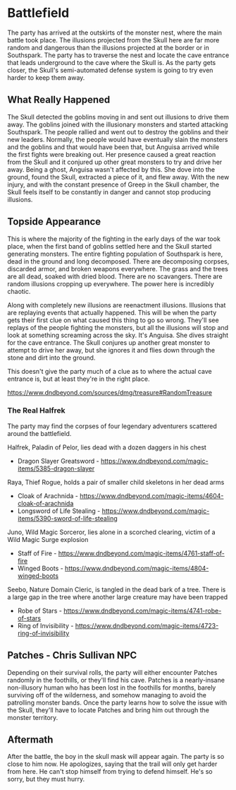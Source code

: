# Battlefield
The party has arrived at the outskirts of the monster nest, where the main battle took place. The illusions projected from the Skull here are far more random and dangerous than the illusions projected at the border or in Southspark. The party has to traverse the nest and locate the cave entrance that leads underground to the cave where the Skull is. As the party gets closer, the Skull's semi-automated defense system is going to try even harder to keep them away.

## What Really Happened
The Skull detected the goblins moving in and sent out illusions to drive them away. The goblins joined with the illusionary monsters and started attacking Southspark. The people rallied and went out to destroy the goblins and their new leaders. Normally, the people would have eventually slain the monsters and the goblins and that would have been that, but Anguisa arrived while the first fights were breaking out. Her presence caused a great reaction from the Skull and it conjured up other great monsters to try and drive her away. Being a ghost, Anguisa wasn't affected by this. She dove into the ground, found the Skull, extracted a piece of it, and flew away. With the new injury, and with the constant presence of Greep in the Skull chamber, the Skull feels itself to be constantly in danger and cannot stop producing illusions.

## Topside Appearance
This is where the majority of the fighting in the early days of the war took place, when the first band of goblins settled here and the Skull started generating monsters. The entire fighting population of Southspark is here, dead in the ground and long decomposed. There are decomposing corpses, discarded armor, and broken weapons everywhere. The grass and the trees are all dead, soaked with dried blood. There are no scavangers. There are random illusions cropping up everywhere. The power here is incredibly chaotic.

Along with completely new illusions are reenactment illusions. Illusions that are replaying events that actually happened. This will be when the party gets their first clue on what caused this thing to go so wrong. They'll see replays of the people fighting the monsters, but all the illusions will stop and look at something screaming across the sky. It's Anguisa. She dives straight for the cave entrance. The Skull conjures up another great monster to attempt to drive her away, but she ignores it and flies down through the stone and dirt into the ground.

This doesn't give the party much of a clue as to where the actual cave entrance is, but at least they're in the right place.

https://www.dndbeyond.com/sources/dmg/treasure#RandomTreasure

### The Real Halfrek
The party may find the corpses of four legendary adventurers scattered around the battlefield.

Halfrek, Paladin of Pelor, lies dead with a dozen daggers in his chest
* Dragon Slayer Greatsword - https://www.dndbeyond.com/magic-items/5385-dragon-slayer

Raya, Thief Rogue, holds a pair of smaller child skeletons in her dead arms
* Cloak of Arachnida - https://www.dndbeyond.com/magic-items/4604-cloak-of-arachnida
* Longsword of Life Stealing - https://www.dndbeyond.com/magic-items/5390-sword-of-life-stealing

Juno, Wild Magic Sorceror, lies alone in a scorched clearing, victim of a Wild Magic Surge explosion
* Staff of Fire - https://www.dndbeyond.com/magic-items/4761-staff-of-fire
* Winged Boots - https://www.dndbeyond.com/magic-items/4804-winged-boots

Seebo, Nature Domain Cleric, is tangled in the dead bark of a tree. There is a large gap in the tree where another large creature may have been trapped
* Robe of Stars - https://www.dndbeyond.com/magic-items/4741-robe-of-stars
* Ring of Invisibility - https://www.dndbeyond.com/magic-items/4723-ring-of-invisibility

## Patches - Chris Sullivan NPC
Depending on their survival rolls, the party will either encounter Patches randomly in the foothills, or they'll find his cave. Patches is a nearly-insane non-illusory human who has been lost in the foothills for months, barely surviving off of the wilderness, and somehow managing to avoid the patrolling monster bands. Once the party learns how to solve the issue with the Skull, they'll have to locate Patches and bring him out through the monster territory.

## Aftermath
After the battle, the boy in the skull mask will appear again. The party is so close to him now. He apologizes, saying that the trail will only get harder from here. He can't stop himself from trying to defend himself. He's so sorry, but they must hurry.
